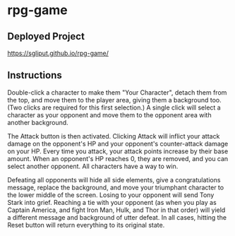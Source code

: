 # rpg-game

## Deployed Project

https://sgliput.github.io/rpg-game/

## Instructions

Double-click a character to make them "Your Character", detach them from the top, and move them to the player area, giving them a background too. (Two clicks are required for this first selection.) A single click will select a character as your opponent and move them to the opponent area with another background.

The Attack button is then activated. Clicking Attack will inflict your attack damage on the opponent's HP and your opponent's counter-attack damage on your HP. Every time you attack, your attack points increase by their base amount. When an opponent's HP reaches 0, they are removed, and you can select another opponent. All characters have a way to win.

Defeating all opponents will hide all side elements, give a congratulations message, replace the background, and move your triumphant character to the lower middle of the screen. Losing to your opponent will send Tony Stark into grief. Reaching a tie with your opponent (as when you play as Captain America, and fight Iron Man, Hulk, and Thor in that order) will yield a different message and background of utter defeat. In all cases, hitting the Reset button will return everything to its original state.